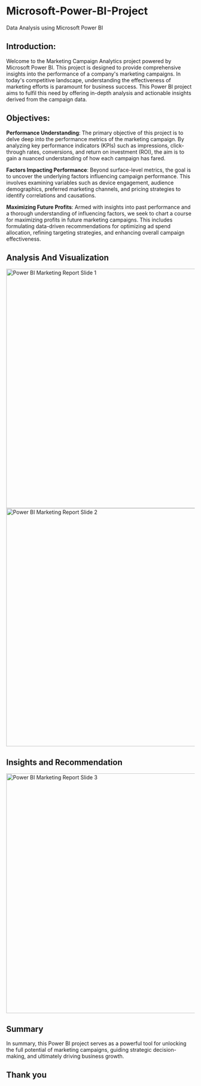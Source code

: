 # Microsoft-Power-BI-Project
Data Analysis using Microsoft Power BI

## Introduction:
Welcome to the Marketing Campaign Analytics project powered by Microsoft Power BI. This project is designed to provide comprehensive insights into the performance of a company's marketing campaigns. 
In today's competitive landscape, understanding the effectiveness of marketing efforts is paramount for business success. This Power BI project aims to fulfil this need by offering in-depth analysis and actionable insights derived from the campaign data.

## Objectives:
**Performance Understanding**: The primary objective of this project is to delve deep into the performance metrics of the marketing campaign. By analyzing key performance indicators (KPIs) such as impressions, click-through rates, conversions, and return on investment (ROI), the aim is to gain a nuanced understanding of how each campaign has fared.

**Factors Impacting Performance**: Beyond surface-level metrics, the goal is to uncover the underlying factors influencing campaign performance. This involves examining variables such as device engagement, audience demographics, preferred marketing channels, and pricing strategies to identify correlations and causations.

**Maximizing Future Profits**: Armed with insights into past performance and a thorough understanding of influencing factors, we seek to chart a course for maximizing profits in future marketing campaigns. This includes formulating data-driven recommendations for optimizing ad spend allocation, refining targeting strategies, and enhancing overall campaign effectiveness.

## Analysis And Visualization
<img width="638" alt="Power BI Marketing Report Slide 1" src="https://github.com/Joshua-Aiyeetan/Microsoft-Power-BI-Project/assets/170111228/6845c567-8d17-446e-bf10-99dfe3e72a70">

<img width="635" alt="Power BI Marketing Report Slide 2" src="https://github.com/Joshua-Aiyeetan/Microsoft-Power-BI-Project/assets/170111228/303e2d24-5fd1-4246-aee9-48e6bfaa7440">

## Insights and Recommendation
<img width="639" alt="Power BI Marketing Report Slide 3" src="https://github.com/Joshua-Aiyeetan/Microsoft-Power-BI-Project/assets/170111228/c8137404-4097-45d0-b6c1-fe644625ebc6">

## Summary
In summary, this Power BI project serves as a powerful tool for unlocking the full potential of marketing campaigns, guiding strategic decision-making, and ultimately driving business growth.

## Thank you

